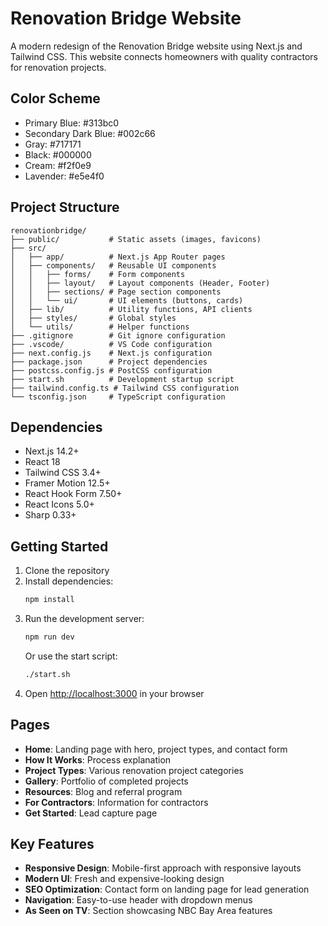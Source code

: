 # Renovation Bridge Website

A modern redesign of the Renovation Bridge website using Next.js and Tailwind CSS. This website connects homeowners with quality contractors for renovation projects.

## Color Scheme

- Primary Blue: #313bc0
- Secondary Dark Blue: #002c66
- Gray: #717171
- Black: #000000
- Cream: #f2f0e9
- Lavender: #e5e4f0

## Project Structure

```
renovationbridge/
├── public/           # Static assets (images, favicons)
├── src/
│   ├── app/          # Next.js App Router pages
│   ├── components/   # Reusable UI components
│   │   ├── forms/    # Form components
│   │   ├── layout/   # Layout components (Header, Footer)
│   │   ├── sections/ # Page section components
│   │   └── ui/       # UI elements (buttons, cards)
│   ├── lib/          # Utility functions, API clients
│   ├── styles/       # Global styles
│   └── utils/        # Helper functions
├── .gitignore        # Git ignore configuration
├── .vscode/          # VS Code configuration
├── next.config.js    # Next.js configuration
├── package.json      # Project dependencies
├── postcss.config.js # PostCSS configuration
├── start.sh          # Development startup script
├── tailwind.config.ts # Tailwind CSS configuration
└── tsconfig.json     # TypeScript configuration
```

## Dependencies

- Next.js 14.2+
- React 18
- Tailwind CSS 3.4+
- Framer Motion 12.5+
- React Hook Form 7.50+
- React Icons 5.0+
- Sharp 0.33+

## Getting Started

1. Clone the repository
2. Install dependencies:
   ```bash
   npm install
   ```
3. Run the development server:
   ```bash
   npm run dev
   ```
   Or use the start script:
   ```bash
   ./start.sh
   ```
4. Open [http://localhost:3000](http://localhost:3000) in your browser

## Pages

- **Home**: Landing page with hero, project types, and contact form
- **How It Works**: Process explanation
- **Project Types**: Various renovation project categories
- **Gallery**: Portfolio of completed projects
- **Resources**: Blog and referral program
- **For Contractors**: Information for contractors
- **Get Started**: Lead capture page

## Key Features

- **Responsive Design**: Mobile-first approach with responsive layouts
- **Modern UI**: Fresh and expensive-looking design
- **SEO Optimization**: Contact form on landing page for lead generation
- **Navigation**: Easy-to-use header with dropdown menus
- **As Seen on TV**: Section showcasing NBC Bay Area features 